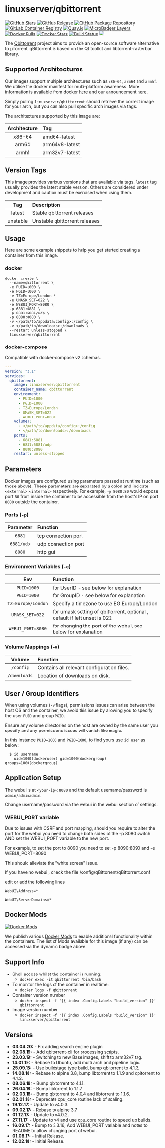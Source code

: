 # linuxserver/qbittorrent

[![GitHub Stars](https://img.shields.io/github/stars/linuxserver/docker-qbittorrent.svg?style=flat-square&color=E68523&logo=github&logoColor=FFFFFF)](https://github.com/linuxserver/docker-qbittorrent) [![GitHub Release](https://img.shields.io/github/release/linuxserver/docker-qbittorrent.svg?style=flat-square&color=E68523&logo=github&logoColor=FFFFFF)](https://github.com/linuxserver/docker-qbittorrent/releases) [![GitHub Package Repository](https://img.shields.io/static/v1.svg?style=flat-square&color=E68523&label=linuxserver.io&message=GitHub%20Package&logo=github&logoColor=FFFFFF)](https://github.com/linuxserver/docker-qbittorrent/packages) [![GitLab Container Registry](https://img.shields.io/static/v1.svg?style=flat-square&color=E68523&label=linuxserver.io&message=GitLab%20Registry&logo=gitlab&logoColor=FFFFFF)](https://gitlab.com/Linuxserver.io/docker-qbittorrent/container_registry) [![Quay.io](https://img.shields.io/static/v1.svg?style=flat-square&color=E68523&label=linuxserver.io&message=Quay.io)](https://quay.io/repository/linuxserver.io/qbittorrent) [![MicroBadger Layers](https://img.shields.io/microbadger/layers/linuxserver/qbittorrent.svg?style=flat-square&color=E68523)](https://microbadger.com/images/linuxserver/qbittorrent) [![Docker Pulls](https://img.shields.io/docker/pulls/linuxserver/qbittorrent.svg?style=flat-square&color=E68523&label=pulls&logo=docker&logoColor=FFFFFF)](https://hub.docker.com/r/linuxserver/qbittorrent) [![Docker Stars](https://img.shields.io/docker/stars/linuxserver/qbittorrent.svg?style=flat-square&color=E68523&label=stars&logo=docker&logoColor=FFFFFF)](https://hub.docker.com/r/linuxserver/qbittorrent) [![Build Status](https://ci.linuxserver.io/view/all/job/Docker-Pipeline-Builders/job/docker-qbittorrent/job/master/badge/icon?style=flat-square)](https://ci.linuxserver.io/job/Docker-Pipeline-Builders/job/docker-qbittorrent/job/master/) [![](https://lsio-ci.ams3.digitaloceanspaces.com/linuxserver/qbittorrent/latest/badge.svg)](https://lsio-ci.ams3.digitaloceanspaces.com/linuxserver/qbittorrent/latest/index.html)

The [Qbittorrent](https://www.qbittorrent.org/) project aims to provide an open-source software alternative to µTorrent. qBittorrent is based on the Qt toolkit and libtorrent-rasterbar library.

## Supported Architectures

Our images support multiple architectures such as `x86-64`, `arm64` and `armhf`. We utilise the docker manifest for multi-platform awareness. More information is available from docker [here](https://github.com/docker/distribution/blob/master/docs/spec/manifest-v2-2.md#manifest-list) and our announcement [here](https://blog.linuxserver.io/2019/02/21/the-lsio-pipeline-project/).

Simply pulling `linuxserver/qbittorrent` should retrieve the correct image for your arch, but you can also pull specific arch images via tags.

The architectures supported by this image are:

| Architecture | Tag |
| :---: | :--- |
| x86-64 | amd64-latest |
| arm64 | arm64v8-latest |
| armhf | arm32v7-latest |

## Version Tags

This image provides various versions that are available via tags. `latest` tag usually provides the latest stable version. Others are considered under development and caution must be exercised when using them.

| Tag | Description |
| :---: | :--- |
| latest | Stable qbittorrent releases |
| unstable | Unstable qbittorrent releases |

## Usage

Here are some example snippets to help you get started creating a container from this image.

### docker

```text
docker create \
  --name=qbittorrent \
  -e PUID=1000 \
  -e PGID=1000 \
  -e TZ=Europe/London \
  -e UMASK_SET=022 \
  -e WEBUI_PORT=8080 \
  -p 6881:6881 \
  -p 6881:6881/udp \
  -p 8080:8080 \
  -v </path/to/appdata/config>:/config \
  -v </path/to/downloads>:/downloads \
  --restart unless-stopped \
  linuxserver/qbittorrent
```

### docker-compose

Compatible with docker-compose v2 schemas.

```yaml
---
version: "2.1"
services:
  qbittorrent:
    image: linuxserver/qbittorrent
    container_name: qbittorrent
    environment:
      - PUID=1000
      - PGID=1000
      - TZ=Europe/London
      - UMASK_SET=022
      - WEBUI_PORT=8080
    volumes:
      - </path/to/appdata/config>:/config
      - </path/to/downloads>:/downloads
    ports:
      - 6881:6881
      - 6881:6881/udp
      - 8080:8080
    restart: unless-stopped
```

## Parameters

Docker images are configured using parameters passed at runtime \(such as those above\). These parameters are separated by a colon and indicate `<external>:<internal>` respectively. For example, `-p 8080:80` would expose port `80` from inside the container to be accessible from the host's IP on port `8080` outside the container.

### Ports \(`-p`\)

| Parameter | Function |
| :---: | :--- |
| `6881` | tcp connection port |
| `6881/udp` | udp connection port |
| `8080` | http gui |

### Environment Variables \(`-e`\)

| Env | Function |
| :---: | :--- |
| `PUID=1000` | for UserID - see below for explanation |
| `PGID=1000` | for GroupID - see below for explanation |
| `TZ=Europe/London` | Specify a timezone to use EG Europe/London |
| `UMASK_SET=022` | for umask setting of qbittorrent, optional , default if left unset is 022 |
| `WEBUI_PORT=8080` | for changing the port of the webui, see below for explanation |

### Volume Mappings \(`-v`\)

| Volume | Function |
| :---: | :--- |
| `/config` | Contains all relevant configuration files. |
| `/downloads` | Location of downloads on disk. |

## User / Group Identifiers

When using volumes \(`-v` flags\), permissions issues can arise between the host OS and the container, we avoid this issue by allowing you to specify the user `PUID` and group `PGID`.

Ensure any volume directories on the host are owned by the same user you specify and any permissions issues will vanish like magic.

In this instance `PUID=1000` and `PGID=1000`, to find yours use `id user` as below:

```text
  $ id username
    uid=1000(dockeruser) gid=1000(dockergroup) groups=1000(dockergroup)
```

## Application Setup

The webui is at `<your-ip>:8080` and the default username/password is `admin/adminadmin`.

Change username/password via the webui in the webui section of settings.

### WEBUI\_PORT variable

Due to issues with CSRF and port mapping, should you require to alter the port for the webui you need to change both sides of the -p 8080 switch AND set the WEBUI\_PORT variable to the new port.

For example, to set the port to 8090 you need to set -p 8090:8090 and -e WEBUI\_PORT=8090

This should alleviate the "white screen" issue.

If you have no webui , check the file /config/qBittorrent/qBittorrent.conf

edit or add the following lines

```text
WebUI\Address=*

WebUI\ServerDomains=*
```

## Docker Mods

[![Docker Mods](https://img.shields.io/badge/dynamic/yaml?style=for-the-badge&color=E68523&label=mods&query=%24.mods%5B%27qbittorrent%27%5D.mod_count&url=https%3A%2F%2Fraw.githubusercontent.com%2Flinuxserver%2Fdocker-mods%2Fmaster%2Fmod-list.yml)](https://mods.linuxserver.io/?mod=qbittorrent)

We publish various [Docker Mods](https://github.com/linuxserver/docker-mods) to enable additional functionality within the containers. The list of Mods available for this image \(if any\) can be accessed via the dynamic badge above.

## Support Info

* Shell access whilst the container is running:
  * `docker exec -it qbittorrent /bin/bash`
* To monitor the logs of the container in realtime:
  * `docker logs -f qbittorrent`
* Container version number
  * `docker inspect -f '{{ index .Config.Labels "build_version" }}' qbittorrent`
* Image version number
  * `docker inspect -f '{{ index .Config.Labels "build_version" }}' linuxserver/qbittorrent`

## Versions

* **03.04.20:** - Fix adding search engine plugin
* **02.08.19:** - Add qbitorrent-cli for processing scripts.
* **23.03.19:** - Switching to new Base images, shift to arm32v7 tag.
* **14.01.19:** - Rebase to Ubuntu, add multi arch and pipeline logic.
* **25.09.18:** - Use buildstage type build, bump qbitorrent to 4.1.3.
* **14.08.18:** - Rebase to alpine 3.8, bump libtorrent to 1.1.9 and qbitorrent to 4.1.2.
* **08.06.18:** - Bump qbitorrent to 4.1.1.
* **26.04.18:** - Bump libtorrent to 1.1.7.
* **02.03.18:** - Bump qbitorrent to 4.0.4 and libtorrent to 1.1.6.
* **02.01.18:** - Deprecate cpu\_core routine lack of scaling.
* **19.12.17:** - Update to v4.0.3.
* **09.02.17:** - Rebase to alpine 3.7
* **01.12.17:** - Update to v4.0.2.
* **27.11.17:** - Update to v4 and use cpu\_core routine to speed up builds.
* **16.09.17:** - Bump to 3.3.16, Add WEBUI\_PORT variable and notes to README to allow changing port of webui.
* **01.08.17:** - Initial Release.
* **12.02.18:** - Initial Release.

